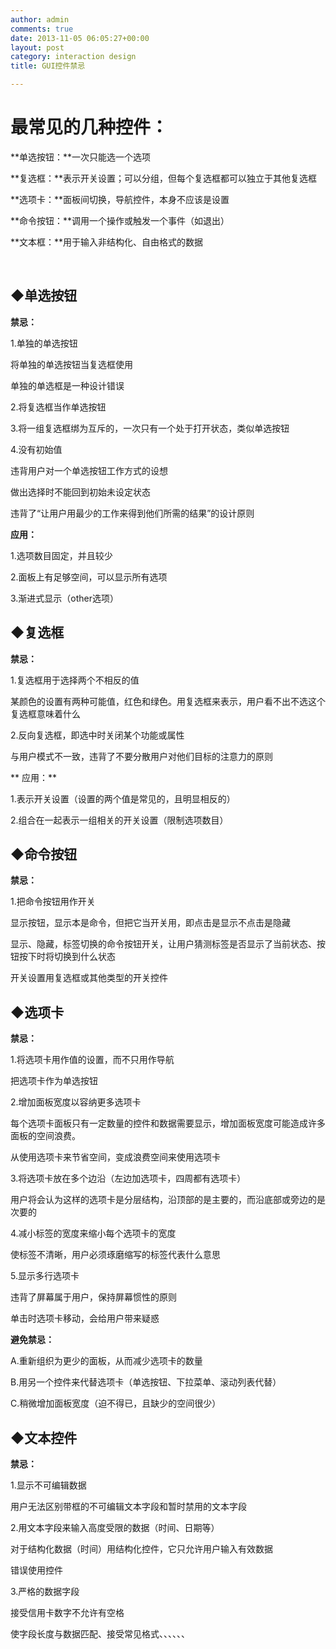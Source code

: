 ```yaml
---
author: admin
comments: true
date: 2013-11-05 06:05:27+00:00
layout: post
category: interaction design
title: GUI控件禁忌

---
```


# 最常见的几种控件：


**单选按钮：**一次只能选一个选项

**复选框：**表示开关设置；可以分组，但每个复选框都可以独立于其他复选框

**选项卡：**面板间切换，导航控件，本身不应该是设置

**命令按钮：**调用一个操作或触发一个事件（如退出）

**文本框：**用于输入非结构化、自由格式的数据

 <!-- more -->


## ◆单选按钮


**禁忌：**

1.单独的单选按钮

将单独的单选按钮当复选框使用

单独的单选框是一种设计错误

2.将复选框当作单选按钮

3.将一组复选框绑为互斥的，一次只有一个处于打开状态，类似单选按钮

4.没有初始值

违背用户对一个单选按钮工作方式的设想

做出选择时不能回到初始未设定状态

违背了“让用户用最少的工作来得到他们所需的结果”的设计原则

**应用：**

1.选项数目固定，并且较少

2.面板上有足够空间，可以显示所有选项

3.渐进式显示（other选项）




## ◆复选框


**禁忌：**

1.复选框用于选择两个不相反的值

某颜色的设置有两种可能值，红色和绿色。用复选框来表示，用户看不出不选这个复选框意味着什么

2.反向复选框，即选中时关闭某个功能或属性

与用户模式不一致，违背了不要分散用户对他们目标的注意力的原则

** 应用：**

1.表示开关设置（设置的两个值是常见的，且明显相反的）

2.组合在一起表示一组相关的开关设置（限制选项数目）




## ◆命令按钮


**禁忌：**

1.把命令按钮用作开关

显示按钮，显示本是命令，但把它当开关用，即点击是显示不点击是隐藏

显示、隐藏，标签切换的命令按钮开关，让用户猜测标签是否显示了当前状态、按钮按下时将切换到什么状态

开关设置用复选框或其他类型的开关控件




## ◆选项卡


**禁忌：**

1.将选项卡用作值的设置，而不只用作导航

把选项卡作为单选按钮

2.增加面板宽度以容纳更多选项卡

每个选项卡面板只有一定数量的控件和数据需要显示，增加面板宽度可能造成许多面板的空间浪费。

从使用选项卡来节省空间，变成浪费空间来使用选项卡

3.将选项卡放在多个边沿（左边加选项卡，四周都有选项卡）

用户将会认为这样的选项卡是分层结构，沿顶部的是主要的，而沿底部或旁边的是次要的

4.减小标签的宽度来缩小每个选项卡的宽度

使标签不清晰，用户必须琢磨缩写的标签代表什么意思

5.显示多行选项卡

违背了屏幕属于用户，保持屏幕惯性的原则

单击时选项卡移动，会给用户带来疑惑

**避免禁忌：**

A.重新组织为更少的面板，从而减少选项卡的数量

B.用另一个控件来代替选项卡（单选按钮、下拉菜单、滚动列表代替）

C.稍微增加面板宽度（迫不得已，且缺少的空间很少）




## ◆文本控件


**禁忌：**

1.显示不可编辑数据

用户无法区别带框的不可编辑文本字段和暂时禁用的文本字段

2.用文本字段来输入高度受限的数据（时间、日期等）

对于结构化数据（时间）用结构化控件，它只允许用户输入有效数据

错误使用控件

3.严格的数据字段

接受信用卡数字不允许有空格

使字段长度与数据匹配、接受常见格式、、、、、、







